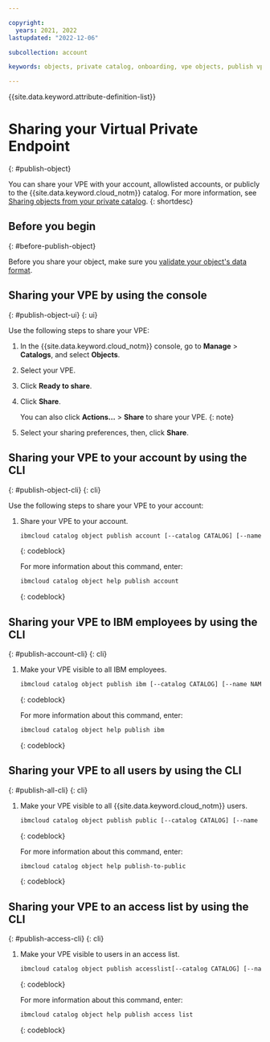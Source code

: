 ```yaml
---

copyright:
  years: 2021, 2022
lastupdated: "2022-12-06"

subcollection: account

keywords: objects, private catalog, onboarding, vpe objects, publish vpe objects, vpe

---
```


{{site.data.keyword.attribute-definition-list}}


# Sharing your Virtual Private Endpoint
{: #publish-object}

You can share your VPE with your account, allowlisted accounts, or publicly to the {{site.data.keyword.cloud_notm}} catalog. For more information, see [Sharing objects from your private catalog](/docs/account?topic=account-sharing-access-services).
{: shortdesc}

## Before you begin
{: #before-publish-object}

Before you share your object, make sure you [validate your object's data format](/docs/get-coding?topic=get-coding-vpe-onboarding-platform#validate-vpe-object).

## Sharing your VPE by using the console
{: #publish-object-ui}
{: ui}

Use the following steps to share your VPE:

1. In the {{site.data.keyword.cloud_notm}} console, go to **Manage** > **Catalogs**, and select **Objects**.
1. Select your VPE.
1. Click **Ready to share**.
1. Click **Share**.

    You can also click **Actions...** > **Share** to share your VPE.
    {: note}

1. Select your sharing preferences, then, click **Share**.






## Sharing your VPE to your account by using the CLI
{: #publish-object-cli}
{: cli}

Use the following steps to share your VPE to your account:

1. Share your VPE to your account.
   ```bash
   ibmcloud catalog object publish account [--catalog CATALOG] [--name NAME]
   ```
   {: codeblock}

   For more information about this command, enter:
   ```bash
   ibmcloud catalog object help publish account
   ```
   {: codeblock}

## Sharing your VPE to IBM employees by using the CLI
{: #publish-account-cli}
{: cli}

1. Make your VPE visible to all IBM employees.
   ```bash
   ibmcloud catalog object publish ibm [--catalog CATALOG] [--name NAME]
   ```
   {: codeblock}

   For more information about this command, enter:
   ```bash
   ibmcloud catalog object help publish ibm
   ```
   {: codeblock}

## Sharing your VPE to all users by using the CLI
{: #publish-all-cli}
{: cli}

1. Make your VPE visible to all {{site.data.keyword.cloud_notm}} users.
   ```bash
   ibmcloud catalog object publish public [--catalog CATALOG] [--name NAME]
   ```
   {: codeblock}

   For more information about this command, enter:
   ```bash
   ibmcloud catalog object help publish-to-public
   ```
   {: codeblock}

## Sharing your VPE to an access list by using the CLI
{: #publish-access-cli}
{: cli}

1. Make your VPE visible to users in an access list.

   ```bash
   ibmcloud catalog object publish accesslist[--catalog CATALOG] [--name NAME]
   ```
   {: codeblock}

   For more information about this command, enter:
   ```bash
   ibmcloud catalog object help publish access list
   ```
   {: codeblock}
